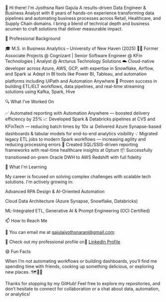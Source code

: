 👋 Hi there! I'm Jyothsna Rani Gajula
A results-driven Data Engineer & Business Analyst with 8 years of hands-on experience transforming data pipelines and automating business processes across Retail, Healthcare, and Supply Chain domains. I bring a blend of technical depth and business acumen to craft solutions that deliver measurable impact.

💼 Professional Background

🎓 M.S. in Business Analytics – University of New Haven (2025)
👩‍💻 Former Associate Projects @ Cognizant | Senior Software Engineer @ KFin Technologies | Analyst @ Arcturus Technology Solutions
☁️ Cloud-native developer across Azure, AWS, GCP, with expertise in Snowflake, Airflow, and Spark
📊 Adept in BI tools like Power BI, Tableau, and automation platforms including UiPath and Automation Anywhere
🔁 Proven success in building ETL/ELT workflows, data pipelines, and real-time streaming solutions using Kafka, Spark, Hive

🔍 What I’ve Worked On

✅ Automated reporting with Automation Anywhere — boosted delivery efficiency by 25%
📈 Developed Spark & Databricks pipelines at CVS and KFinTech — reducing batch times by 10x
📊 Delivered Azure Synapse-based dashboards & tabular models for end-to-end analytics visibility
💡 Migrated legacy ETL jobs to modern Spark workflows — increasing agility and reducing processing errors
📑 Created SQL/SSIS-driven reporting frameworks with real-time healthcare insights at Optum
📦 Successfully transitioned on-prem Oracle DWH to AWS Redshift with full fidelity

🌱 What I'm Learning

My career is focused on solving complex challenges with scalable tech solutions. I'm actively growing in:

Advanced RPA Design & AI-Oriented Automation

Cloud Data Architecture (Azure Synapse, Snowflake, Databricks)

ML-Integrated ETL, Generative AI & Prompt Engineering (OCI Certified)
  
📫 How to Reach Me

  📧 You can email me at gajulajyothsnarani@gmail.com.
  
  💼 Check out my professional profile on🔗 [LinkedIn Profile](https://www.linkedin.com/in/jyothsna-rani-gajula-4833102b6)

😄 Fun Facts

When I’m not automating workflows or building dashboards, you’ll find me spending time with friends, cooking up something delicious, or exploring new places. 🗺️🍳👫

Thanks for stopping by my GitHub! Feel free to explore my repositories, and don’t hesitate to connect for collaboration or a chat about data, automation, or analytics!
